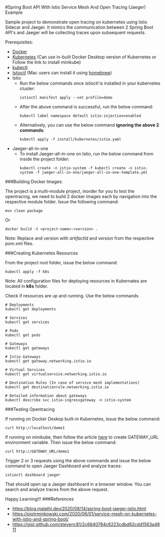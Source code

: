 #Spring Boot API With Istio Service Mesh And Open Tracing (Jaeger) Example

Sample project to demonstrate open tracing on kubernetes using Istio Sidecar and Jaeger. It mimics the communication between 2 Spring Boot API's and Jaeger will be collecting traces upon subsequent requests.

Prerequisites:
- [Docker](https://www.docker.com/products/docker-desktop)
- [Kubernetes](https://minikube.sigs.k8s.io/docs/start/) (Can use in-built Docker Desktop version of Kubernetes or Follow the link to install minikube)
- [kubectl](https://kubernetes.io/docs/tasks/tools/install-kubectl/)
- [Istioctl](https://istio.io/latest/docs/ops/diagnostic-tools/istioctl/) (Mac users can install it using [homebrew](https://formulae.brew.sh/formula/istioctl))
- Istio 
    - Run the below commands once _istioctl_ is installed in your kubernetes cluster:
        ```
       istioctl manifest apply --set profile=demo
       ```
    - After the above command is successful, run the below command:
        ```
      kubectl label namespace default istio-injection=enabled
      ```
    - Alternatively, you can use the below command **ignoring the above 2 commands**:
      ```
      kubectl apply -f install/kubernetes/istio.yaml
      ```
- Jaeger-all-in-one
    - To install Jaeger-all-in-one on Istio, run the below command from inside the project folder:
        ```
      kubectl create -n istio-system -f kubectl create -n istio-system -f jaeger-all-in-one/jaeger-all-in-one-template.yml
      ```
    
###Building Docker Images:

The project is a multi-module project, inorder for you to test the opentracing, we need to build 2 docker images each by navigation into the respective module folder.
Issue the following command:
```
mvn clean package
```
Or
```
docker build -t <project-name>:<version> .
```
Note: Replace <project-name> and version with _artifactId_ and _version_ from the respective pom.xml files.

###Creating Kubernetes Resources

From the project root folder, issue the below command:
```
kubectl apply -f k8s
```
Note: All configuration files for deploying resources in Kubernates are located in **k8s** folder.

Check if resources are up and running. Use the below commands
```
# Deployments
kubectl get deployments

# Services
kubectl get services

# Pods
kubectl get pods

# Gateways
kubectl get gateways

# Istio Gateways
kubectl get gateway.networking.istio.io

# Virtual Services
kubectl get virtualservice.networking.istio.io

# Destination Rules (In case of service mesh implementations)
kubectl get destinationrule.networking.istio.io

# Detailed information about gateways
kubectl describe svc istio-ingressgateway -n istio-system
```
###Testing Opentracing

If running on Docker Deskop built-in Kubernetes, issue the below command:
```
curl http://localhost/demo1
```
If running on minikube, then follow the article [here](https://istio.io/latest/docs/setup/getting-started/#determining-the-ingress-ip-and-ports) to create GATEWAY_URL environment variable. Then issue the below command:
```
curl http://GATEWAY_URL/demo1
```
Trigger 2 or 3 requests using the above commands and issue the below command to open Jaeger Dashboard and analyze traces:
```
istioctl dashboard jaeger
```
That should open up a Jaeger dashboard in a browser window. You can search and analyze traces from the above request.

Happy Learning!!!
###References

- https://blog.malathi.dev/2020/08/14/spring-boot-jaeger-istio.html
- https://piotrminkowski.com/2020/06/01/service-mesh-on-kubernetes-with-istio-and-spring-boot/
- https://gist.github.com/stevenc81/2c6840784c6223cdbd62cdd1563a4811

